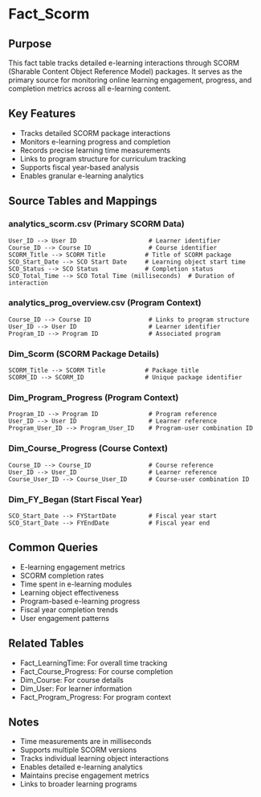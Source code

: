 # Fact_Scorm

## Purpose
This fact table tracks detailed e-learning interactions through SCORM (Sharable Content Object Reference Model) packages. It serves as the primary source for monitoring online learning engagement, progress, and completion metrics across all e-learning content.

## Key Features
- Tracks detailed SCORM package interactions
- Monitors e-learning progress and completion
- Records precise learning time measurements
- Links to program structure for curriculum tracking
- Supports fiscal year-based analysis
- Enables granular e-learning analytics

## Source Tables and Mappings

### analytics_scorm.csv (Primary SCORM Data)
    User_ID --> User ID                    # Learner identifier
    Course_ID --> Course ID                # Course identifier
    SCORM_Title --> SCORM Title           # Title of SCORM package
    SCO_Start_Date --> SCO Start Date     # Learning object start time
    SCO_Status --> SCO Status             # Completion status
    SCO_Total_Time --> SCO Total Time (milliseconds)  # Duration of interaction

### analytics_prog_overview.csv (Program Context)
    Course_ID --> Course ID                # Links to program structure
    User_ID --> User ID                    # Learner identifier
    Program_ID --> Program ID              # Associated program

### Dim_Scorm (SCORM Package Details)
    SCORM_Title --> SCORM Title           # Package title
    SCORM_ID --> SCORM_ID                 # Unique package identifier

### Dim_Program_Progress (Program Context)
    Program_ID --> Program ID              # Program reference
    User_ID --> User ID                    # Learner reference
    Program_User_ID --> Program_User_ID    # Program-user combination ID

### Dim_Course_Progress (Course Context)
    Course_ID --> Course_ID                # Course reference
    User_ID --> User_ID                    # Learner reference
    Course_User_ID --> Course_User_ID      # Course-user combination ID

### Dim_FY_Began (Start Fiscal Year)
    SCO_Start_Date --> FYStartDate         # Fiscal year start
    SCO_Start_Date --> FYEndDate           # Fiscal year end

## Common Queries
- E-learning engagement metrics
- SCORM completion rates
- Time spent in e-learning modules
- Learning object effectiveness
- Program-based e-learning progress
- Fiscal year completion trends
- User engagement patterns

## Related Tables
- Fact_LearningTime: For overall time tracking
- Fact_Course_Progress: For course completion
- Dim_Course: For course details
- Dim_User: For learner information
- Fact_Program_Progress: For program context

## Notes
- Time measurements are in milliseconds
- Supports multiple SCORM versions
- Tracks individual learning object interactions
- Enables detailed e-learning analytics
- Maintains precise engagement metrics
- Links to broader learning programs 